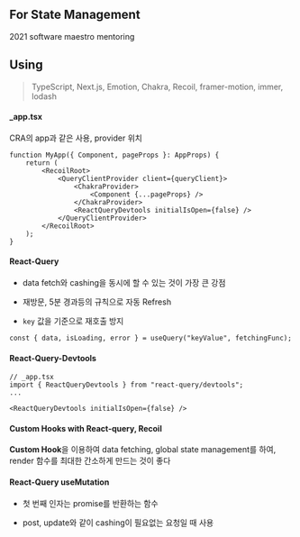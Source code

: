 ## For State Management

2021 software maestro mentoring

## Using

> TypeScript, Next.js, Emotion, Chakra, Recoil, framer-motion, immer, lodash

#### \_app.tsx

CRA의 app과 같은 사용, provider 위치

```tsx
function MyApp({ Component, pageProps }: AppProps) {
    return (
        <RecoilRoot>
            <QueryClientProvider client={queryClient}>
                <ChakraProvider>
                    <Component {...pageProps} />
                </ChakraProvider>
                <ReactQueryDevtools initialIsOpen={false} />
            </QueryClientProvider>
        </RecoilRoot>
    );
}
```

#### React-Query

-   data fetch와 cashing을 동시에 할 수 있는 것이 가장 큰 강점

-   재방문, 5분 경과등의 규칙으로 자동 Refresh

-   `key` 값을 기준으로 재호출 방지

```tsx
const { data, isLoading, error } = useQuery("keyValue", fetchingFunc);
```

#### React-Query-Devtools

```tsx
// _app.tsx
import { ReactQueryDevtools } from "react-query/devtools";
...

<ReactQueryDevtools initialIsOpen={false} />
```

#### Custom Hooks with React-query, Recoil

**Custom Hook**을 이용하여 data fetching, global state management를 하여, render 함수를 최대한 간소하게 만드는 것이 좋다

#### React-Query useMutation

-   첫 번째 인자는 promise를 반환하는 함수

-   post, update와 같이 cashing이 필요없는 요청일 때 사용
